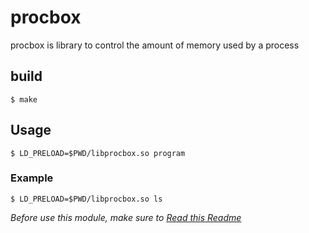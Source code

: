 # procbox
procbox is library to control the amount of memory used by a process

## build
```
$ make
```

## Usage
```
$ LD_PRELOAD=$PWD/libprocbox.so program
```

### Example
```
$ LD_PRELOAD=$PWD/libprocbox.so ls
```
*Before use this module, make sure to [Read this Readme](https://github.com/anicetEnselme/procrank/blob/check_output/README.md)*

 
